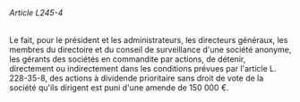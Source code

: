 ###### Article L245-4

Le fait, pour le président et les administrateurs, les directeurs généraux, les membres du directoire et du conseil de surveillance d'une société anonyme, les gérants des sociétés en commandite par actions, de détenir, directement ou indirectement dans les conditions prévues par l'article L. 228-35-8, des actions à dividende prioritaire sans droit de vote de la société qu'ils dirigent est puni d'une amende de 150 000 €.

